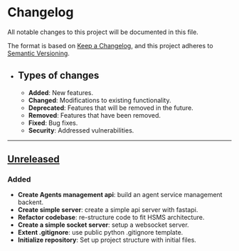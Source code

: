 # Changelog

All notable changes to this project will be documented in this file.

The format is based on [Keep a Changelog](https://keepachangelog.com/en/1.1.0/),
and this project adheres to [Semantic Versioning](https://semver.org/spec/v2.0.0.html).

- ## Types of changes

  - **Added**: New features.
  - **Changed**: Modifications to existing functionality.
  - **Deprecated**: Features that will be removed in the future.
  - **Removed**: Features that have been removed.
  - **Fixed**: Bug fixes.
  - **Security**: Addressed vulnerabilities.

---

## [Unreleased]

### Added

- **Create Agents management api**: build an agent service management backent.
- **Create simple server**: create a simple api server with fastapi.
- **Refactor codebase**: re-structure code to fit HSMS architecture.
- **Create a simple socket server**: setup a websocket server.
- **Extent .gitignore**: use public python .gitignore template.
- **Initialize repository**: Set up project structure with initial files.

[unreleased]: https://github.com/kyprware/synapse/compare/main

